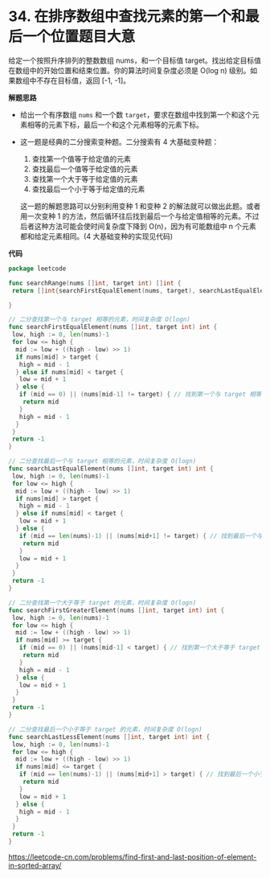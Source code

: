 # 34. 在排序数组中查找元素的第一个和最后一个位置**题目大意** 

给定一个按照升序排列的整数数组 nums，和一个目标值 target。找出给定目标值在数组中的开始位置和结束位置。你的算法时间复杂度必须是 O(log n) 级别。如果数组中不存在目标值，返回 [-1, -1]。

**解题思路** 

- 给出一个有序数组 `nums` 和一个数 `target`，要求在数组中找到第一个和这个元素相等的元素下标，最后一个和这个元素相等的元素下标。

- 这一题是经典的二分搜索变种题。二分搜索有 4 大基础变种题：

  1. 查找第一个值等于给定值的元素
  2. 查找最后一个值等于给定值的元素
  3. 查找第一个大于等于给定值的元素
  4. 查找最后一个小于等于给定值的元素

  这一题的解题思路可以分别利用变种 1 和变种 2 的解法就可以做出此题。或者用一次变种 1 的方法，然后循环往后找到最后一个与给定值相等的元素。不过后者这种方法可能会使时间复杂度下降到 O(n)，因为有可能数组中 n 个元素都和给定元素相同。(4 大基础变种的实现见代码)

**代码** 

```go
package leetcode

func searchRange(nums []int, target int) []int {
 return []int{searchFirstEqualElement(nums, target), searchLastEqualElement(nums, target)}

}

// 二分查找第一个与 target 相等的元素，时间复杂度 O(logn)
func searchFirstEqualElement(nums []int, target int) int {
 low, high := 0, len(nums)-1
 for low <= high {
  mid := low + ((high - low) >> 1)
  if nums[mid] > target {
   high = mid - 1
  } else if nums[mid] < target {
   low = mid + 1
  } else {
   if (mid == 0) || (nums[mid-1] != target) { // 找到第一个与 target 相等的元素
    return mid
   }
   high = mid - 1
  }
 }
 return -1
}

// 二分查找最后一个与 target 相等的元素，时间复杂度 O(logn)
func searchLastEqualElement(nums []int, target int) int {
 low, high := 0, len(nums)-1
 for low <= high {
  mid := low + ((high - low) >> 1)
  if nums[mid] > target {
   high = mid - 1
  } else if nums[mid] < target {
   low = mid + 1
  } else {
   if (mid == len(nums)-1) || (nums[mid+1] != target) { // 找到最后一个与 target 相等的元素
    return mid
   }
   low = mid + 1
  }
 }
 return -1
}

// 二分查找第一个大于等于 target 的元素，时间复杂度 O(logn)
func searchFirstGreaterElement(nums []int, target int) int {
 low, high := 0, len(nums)-1
 for low <= high {
  mid := low + ((high - low) >> 1)
  if nums[mid] >= target {
   if (mid == 0) || (nums[mid-1] < target) { // 找到第一个大于等于 target 的元素
    return mid
   }
   high = mid - 1
  } else {
   low = mid + 1
  }
 }
 return -1
}

// 二分查找最后一个小于等于 target 的元素，时间复杂度 O(logn)
func searchLastLessElement(nums []int, target int) int {
 low, high := 0, len(nums)-1
 for low <= high {
  mid := low + ((high - low) >> 1)
  if nums[mid] <= target {
   if (mid == len(nums)-1) || (nums[mid+1] > target) { // 找到最后一个小于等于 target 的元素
    return mid
   }
   low = mid + 1
  } else {
   high = mid - 1
  }
 }
 return -1
}
```

https://leetcode-cn.com/problems/find-first-and-last-position-of-element-in-sorted-array/